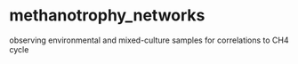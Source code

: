 # methanotrophy_networks
observing environmental and mixed-culture samples for correlations to CH4 cycle
